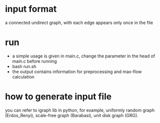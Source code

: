 # input format
a connected undirect graph, with each edge appears only once in the file

# run
* a simple usage is given in main.c, change the parameter in the head of main.c before running
* bash  run.sh
* the output contains information for preprocessing and max-flow calculation

# how to generate input file
you can refer to igraph lib in python, for example, uniformly random graph (Erdos_Renyi), scale-free graph (Barabasi), unit disk graph (GRG).
